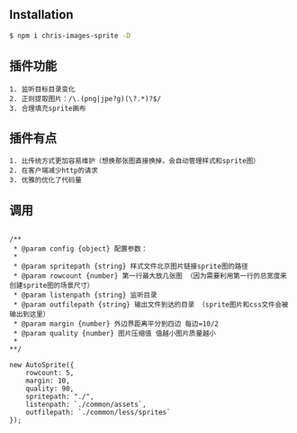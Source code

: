 

## Installation

```bash
$ npm i chris-images-sprite -D
```

## 插件功能
    1. 监听目标目录变化
    2. 正则提取图片：/\.(png|jpe?g)(\?.*)?$/
    3. 合理填充sprite画布

## 插件有点
    1. 比传统方式更加容易维护（想换那张图直接换掉，会自动管理样式和sprite图）
    2. 在客户端减少http的请求
    3. 优雅的优化了代码量

## 调用

```

/**
 * @param config {object} 配置参数：
 * 
 * @param spritepath {string} 样式文件北京图片链接sprite图的路径
 * @param rowcount {number} 第一行最大放几张图 （因为需要利用第一行的总宽度来创建sprite图的场景尺寸）
 * @param listenpath {string} 监听目录
 * @param outfilepath {string} 输出文件到达的目录 （sprite图片和css文件会被输出到这里）
 * @param margin {number} 外边界距离平分到四边 每边=10/2
 * @param quality {number} 图片压缩值 值越小图片质量越小
 * 
**/

new AutoSprite({
    rowcount: 5,
    margin: 10,
    quality: 90,
    spritepath: "./",
    listenpath: `./common/assets`,
    outfilepath: `./common/less/sprites`
});

```